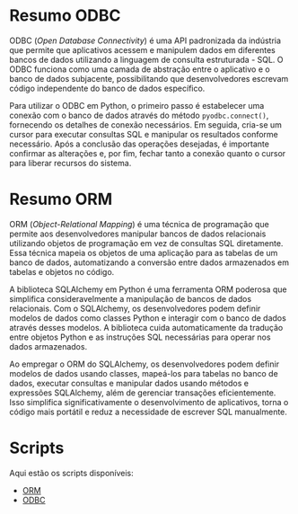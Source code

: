 # Resumo ODBC

ODBC (*Open Database Connectivity*) é uma API padronizada da indústria que permite que aplicativos acessem e manipulem dados em diferentes bancos de dados utilizando a linguagem de consulta estruturada - SQL. O ODBC funciona como uma camada de abstração entre o aplicativo e o banco de dados subjacente, possibilitando que desenvolvedores escrevam código independente do banco de dados específico.

Para utilizar o ODBC em Python, o primeiro passo é estabelecer uma conexão com o banco de dados através do método `pyodbc.connect()`, fornecendo os detalhes de conexão necessários. Em seguida, cria-se um cursor para executar consultas SQL e manipular os resultados conforme necessário. Após a conclusão das operações desejadas, é importante confirmar as alterações e, por fim, fechar tanto a conexão quanto o cursor para liberar recursos do sistema.

# Resumo ORM

ORM (*Object-Relational Mapping*) é uma técnica de programação que permite aos desenvolvedores manipular bancos de dados relacionais utilizando objetos de programação em vez de consultas SQL diretamente. Essa técnica mapeia os objetos de uma aplicação para as tabelas de um banco de dados, automatizando a conversão entre dados armazenados em tabelas e objetos no código.

A biblioteca SQLAlchemy em Python é uma ferramenta ORM poderosa que simplifica consideravelmente a manipulação de bancos de dados relacionais. Com o SQLAlchemy, os desenvolvedores podem definir modelos de dados como classes Python e interagir com o banco de dados através desses modelos. A biblioteca cuida automaticamente da tradução entre objetos Python e as instruções SQL necessárias para operar nos dados armazenados.

Ao empregar o ORM do SQLAlchemy, os desenvolvedores podem definir modelos de dados usando classes, mapeá-los para tabelas no banco de dados, executar consultas e manipular dados usando métodos e expressões SQLAlchemy, além de gerenciar transações eficientemente. Isso simplifica significativamente o desenvolvimento de aplicativos, torna o código mais portátil e reduz a necessidade de escrever SQL manualmente.


# Scripts

Aqui estão os scripts disponíveis:

- [ORM](cod-orm.py)
- [ODBC](cod-odbc.py)
